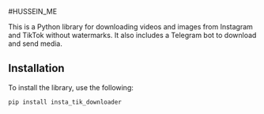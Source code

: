 #HUSSEIN_ME

This is a Python library for downloading videos and images from Instagram and TikTok without watermarks. It also includes a Telegram bot to download and send media.

## Installation

To install the library, use the following:
```bash
pip install insta_tik_downloader
